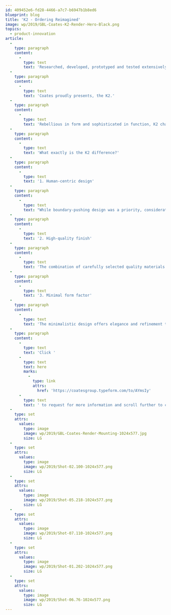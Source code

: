 ```yaml
---
id: 409452e6-fd28-4466-a7c7-b6947b1b8ed6
blueprint: blog
title: 'K2 - Ordering Reimagined'
image: wp/2019/GBL-Coates-K2-Render-Hero-Black.png
topics:
  - product-innovation
article:
  -
    type: paragraph
    content:
      -
        type: text
        text: 'Researched, developed, prototyped and tested extensively, the K2 was designed with the utmost intention both internally and externally. Reimagine self-service ordering through the delivery of truly immersive and seamless user experience.'
  -
    type: paragraph
    content:
      -
        type: text
        text: 'Coates proudly presents, the K2.'
  -
    type: paragraph
    content:
      -
        type: text
        text: 'Rebellious in form and sophisticated in function, K2 challenges the bounds of design and innovation. The K2 redefines the industry benchmark with enhanced flexibility to integrate into any self-ordering landscape with style.'
  -
    type: paragraph
    content:
      -
        type: text
        text: 'What exactly is the K2 difference?'
  -
    type: paragraph
    content:
      -
        type: text
        text: '1. Human-centric design'
  -
    type: paragraph
    content:
      -
        type: text
        text: "While boundary-pushing design was a priority, consideration of the customer ordering journey was at the forefront. Ergonomically crafted, the K2 offers both convenience and privacy with strategically built features such as an angled recess to screen the user's transactional process."
  -
    type: paragraph
    content:
      -
        type: text
        text: '2. High-quality finish'
  -
    type: paragraph
    content:
      -
        type: text
        text: 'The combination of carefully selected quality materials and thoughtful design allows the kiosk to be adapted as an architectural structure, an aesthetically versatile inclusion in modern retail environments. The woodgrain finish pole complements the anodized finish of the shell for a more minimalist approach to tones, lines and curves, creating a more polished profile.'
  -
    type: paragraph
    content:
      -
        type: text
        text: '3. Minimal form factor'
  -
    type: paragraph
    content:
      -
        type: text
        text: 'The minimalistic design offers elegance and refinement to enable seamless integration into any retail or hospitality environments. Differing from existing kiosks in the market, once conspicuous features such as the printer and scanner are intentionally concealed within the sleek shell to simplify the user experience.'
  -
    type: paragraph
    content:
      -
        type: text
        text: 'Click '
      -
        type: text
        text: here
        marks:
          -
            type: link
            attrs:
              href: 'https://coatesgroup.typeform.com/to/AYmsIy'
      -
        type: text
        text: ' to request for more information and scroll further to check out our K2.'
  -
    type: set
    attrs:
      values:
        type: image
        image: wp/2019/GBL-Coates-Render-Mounting-1024x577.jpg
        size: LG
  -
    type: set
    attrs:
      values:
        type: image
        image: wp/2019/Shot-02.100-1024x577.png
        size: LG
  -
    type: set
    attrs:
      values:
        type: image
        image: wp/2019/Shot-05.218-1024x577.png
        size: LG
  -
    type: set
    attrs:
      values:
        type: image
        image: wp/2019/Shot-07.110-1024x577.png
        size: LG
  -
    type: set
    attrs:
      values:
        type: image
        image: wp/2019/Shot-01.202-1024x577.png
        size: LG
  -
    type: set
    attrs:
      values:
        type: image
        image: wp/2019/Shot-06.76-1024x577.png
        size: LG
---
```

